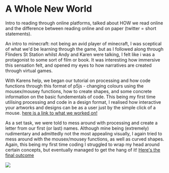 # A Whole New World 

Intro to reading through online platforms, talked about HOW we read online and the difference between reading online and on paper (twitter = short statements).  

An intro to minecraft: not being an avid player of minecraft, I was sceptical of what we'd be learning through the game, but as I followed along through Flinders St Station whilst Andy and Karen were talking, I felt like i was a protagonist to some sort of film or book. It was interesting how immersive this sensation felt, and opened my eyes to how narratives are created through virtual games.

With Karens help, we began our tutorial on processing and how code functions through this format of p5js - changing colours using the mousex/mousey functions, how to create shapes, and some concrete information on the basic fundementals of code. This being my first time utilising processing and code in a design format, I realised how interactive your artworks and designs can be as a user just by the simple click of a mouse. [here is a link to what we worked on!](https://renpapers.github.io/codeword/Processing%20Sketches/laurensfirstsketchprogress/)

As a set task, we were told to mess around with processing and create a letter from our first (or last) names. Although mine being (extremely) rudimentary and admittedly not the most appealing visually, I again tried to mess around with the mousex/mousey functions, as well as curved shapes. Again, this being my first time coding I struggled to wrap my head around certain concepts, but eventually managed to get the hang of it! [Here's the final outcome](http://renpapers.github.io/codeword/Processing%20Sketches/L_sketch_yay)

<img src="L.png">
